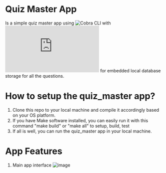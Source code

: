 # Quiz Master App
Is a simple quiz master app using ![Cobra CLI](https://github.com/spf13/cobra) with ![sqlite db](https://www.sqlite.org/index.html) for embedded local database storage for all the questions.

# How to setup the quiz_master app?
1. Clone this repo to your local machine and compile it accordingly based on your OS platform.
2. If you have Make software installed, you can easily run it with this command "make build" or "make all" to setup, build, test
3. If all is well, you can run the quiz_master app in your local machine.

# App Features
1. Main app interface
![image](https://user-images.githubusercontent.com/58651329/149915323-b7f0a1fb-ea43-4d1b-9562-8ac595d593b5.png)


